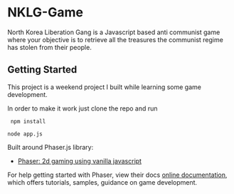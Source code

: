 # NKLG-Game

North Korea Liberation Gang is a Javascript based anti communist game where your objective is to retrieve all the treasures the communist regime has stolen from their people.

## Getting Started

This project is a weekend project I built while learning some game development.

In order to make it work just clone the repo and run 

``` npm install```

```node app.js ```

Built around Phaser.js library:

- [Phaser: 2d gaming using vanilla javascript](https://phaser.io)

For help getting started with Phaser, view their docs 
[online documentation](https://phaser.io/docs), which offers tutorials, 
samples, guidance on game development.
